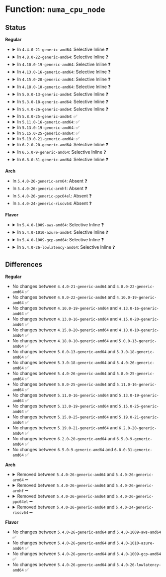 # Function: <code>numa_cpu_node</code>

## Status
<b>Regular</b>
<ul>
<li>
<details>
<summary>In <code>4.4.0-21-generic-amd64</code>: Selective Inline ❓</summary>

```c
int numa_cpu_node(int cpu)
```

```json
{
  "name": "numa_cpu_node",
  "collision_type": "Unique Global",
  "inline_type": "Selective",
  "funcs": [
    {
      "addr": 18446744071595066867,
      "name": "numa_cpu_node",
      "external": true,
      "loc": "arch/x86/mm/numa.c:63",
      "file": "arch/x86/mm/numa.c",
      "inline": "not declared, inlined",
      "caller_inline": [
        "arch/x86/mm/numa.c:init_cpu_to_node"
      ],
      "caller_func": [
        "arch/x86/kernel/cpu/intel.c:init_intel",
        "arch/x86/kernel/cpu/amd.c:init_amd"
      ]
    }
  ],
  "symbols": [
    {
      "addr": 18446744071579323200,
      "name": "numa_cpu_node",
      "section": ".text",
      "bind": "STB_GLOBAL",
      "size": 75
    }
  ]
}
```
</details>
</li>
<li>
<details>
<summary>In <code>4.8.0-22-generic-amd64</code>: Selective Inline ❓</summary>

```c
int numa_cpu_node(int cpu)
```

```json
{
  "name": "numa_cpu_node",
  "collision_type": "Unique Global",
  "inline_type": "Selective",
  "funcs": [
    {
      "addr": 18446744071595232668,
      "name": "numa_cpu_node",
      "external": true,
      "loc": "arch/x86/mm/numa.c:62",
      "file": "arch/x86/mm/numa.c",
      "inline": "not declared, inlined",
      "caller_inline": [
        "arch/x86/mm/numa.c:init_cpu_to_node"
      ],
      "caller_func": [
        "arch/x86/kernel/cpu/intel.c:init_intel",
        "arch/x86/kernel/cpu/amd.c:init_amd"
      ]
    }
  ],
  "symbols": [
    {
      "addr": 18446744071579328832,
      "name": "numa_cpu_node",
      "section": ".text",
      "bind": "STB_GLOBAL",
      "size": 75
    }
  ]
}
```
</details>
</li>
<li>
<details>
<summary>In <code>4.10.0-19-generic-amd64</code>: Selective Inline ❓</summary>

```c
int numa_cpu_node(int cpu)
```

```json
{
  "name": "numa_cpu_node",
  "collision_type": "Unique Global",
  "inline_type": "Selective",
  "funcs": [
    {
      "addr": 18446744071595476288,
      "name": "numa_cpu_node",
      "external": true,
      "loc": "arch/x86/mm/numa.c:62",
      "file": "arch/x86/mm/numa.c",
      "inline": "not declared, inlined",
      "caller_inline": [
        "arch/x86/mm/numa.c:init_cpu_to_node"
      ],
      "caller_func": [
        "arch/x86/kernel/cpu/intel.c:init_intel",
        "arch/x86/kernel/cpu/amd.c:init_amd"
      ]
    }
  ],
  "symbols": [
    {
      "addr": 18446744071579344176,
      "name": "numa_cpu_node",
      "section": ".text",
      "bind": "STB_GLOBAL",
      "size": 75
    }
  ]
}
```
</details>
</li>
<li>
<details>
<summary>In <code>4.13.0-16-generic-amd64</code>: Selective Inline ❓</summary>

```c
int numa_cpu_node(int cpu)
```

```json
{
  "name": "numa_cpu_node",
  "collision_type": "Unique Global",
  "inline_type": "Selective",
  "funcs": [
    {
      "addr": 18446744071596397923,
      "name": "numa_cpu_node",
      "external": true,
      "loc": "arch/x86/mm/numa.c:62",
      "file": "arch/x86/mm/numa.c",
      "inline": "not declared, inlined",
      "caller_inline": [
        "arch/x86/mm/numa.c:init_cpu_to_node"
      ],
      "caller_func": [
        "arch/x86/kernel/cpu/intel.c:init_intel",
        "arch/x86/kernel/cpu/amd.c:init_amd"
      ]
    }
  ],
  "symbols": [
    {
      "addr": 18446744071579338208,
      "name": "numa_cpu_node",
      "section": ".text",
      "bind": "STB_GLOBAL",
      "size": 75
    }
  ]
}
```
</details>
</li>
<li>
<details>
<summary>In <code>4.15.0-20-generic-amd64</code>: Selective Inline ❓</summary>

```c
int numa_cpu_node(int cpu)
```

```json
{
  "name": "numa_cpu_node",
  "collision_type": "Unique Global",
  "inline_type": "Selective",
  "funcs": [
    {
      "addr": 18446744071602717606,
      "name": "numa_cpu_node",
      "external": true,
      "loc": "arch/x86/mm/numa.c:62",
      "file": "arch/x86/mm/numa.c",
      "inline": "not declared, inlined",
      "caller_inline": [
        "arch/x86/mm/numa.c:init_cpu_to_node"
      ],
      "caller_func": [
        "arch/x86/kernel/cpu/intel.c:init_intel",
        "arch/x86/kernel/cpu/amd.c:init_amd"
      ]
    }
  ],
  "symbols": [
    {
      "addr": 18446744071579363616,
      "name": "numa_cpu_node",
      "section": ".text",
      "bind": "STB_GLOBAL",
      "size": 98
    }
  ]
}
```
</details>
</li>
<li>
<details>
<summary>In <code>4.18.0-10-generic-amd64</code>: Selective Inline ❓</summary>

```c
int numa_cpu_node(int cpu)
```

```json
{
  "name": "numa_cpu_node",
  "collision_type": "Unique Global",
  "inline_type": "Selective",
  "funcs": [
    {
      "addr": 18446744071602890318,
      "name": "numa_cpu_node",
      "external": true,
      "loc": "arch/x86/mm/numa.c:62",
      "file": "arch/x86/mm/numa.c",
      "inline": "not declared, inlined",
      "caller_inline": [
        "arch/x86/mm/numa.c:init_cpu_to_node"
      ],
      "caller_func": [
        "arch/x86/kernel/cpu/intel.c:init_intel",
        "arch/x86/kernel/cpu/amd.c:init_amd"
      ]
    }
  ],
  "symbols": [
    {
      "addr": 18446744071579376224,
      "name": "numa_cpu_node",
      "section": ".text",
      "bind": "STB_GLOBAL",
      "size": 98
    }
  ]
}
```
</details>
</li>
<li>
<details>
<summary>In <code>5.0.0-13-generic-amd64</code>: Selective Inline ❓</summary>

```c
int numa_cpu_node(int cpu)
```

```json
{
  "name": "numa_cpu_node",
  "collision_type": "Unique Global",
  "inline_type": "Selective",
  "funcs": [
    {
      "addr": 18446744071604687676,
      "name": "numa_cpu_node",
      "external": true,
      "loc": "arch/x86/mm/numa.c:61",
      "file": "arch/x86/mm/numa.c",
      "inline": "not declared, inlined",
      "caller_inline": [
        "arch/x86/mm/numa.c:init_cpu_to_node"
      ],
      "caller_func": [
        "arch/x86/kernel/cpu/intel.c:init_intel",
        "arch/x86/kernel/cpu/amd.c:init_amd",
        "arch/x86/kernel/cpu/hygon.c:init_hygon"
      ]
    }
  ],
  "symbols": [
    {
      "addr": 18446744071579403888,
      "name": "numa_cpu_node",
      "section": ".text",
      "bind": "STB_GLOBAL",
      "size": 98
    }
  ]
}
```
</details>
</li>
<li>
<details>
<summary>In <code>5.3.0-18-generic-amd64</code>: Selective Inline ❓</summary>

```c
int numa_cpu_node(int cpu)
```

```json
{
  "name": "numa_cpu_node",
  "collision_type": "Unique Global",
  "inline_type": "Selective",
  "funcs": [
    {
      "addr": 18446744071604787412,
      "name": "numa_cpu_node",
      "external": true,
      "loc": "arch/x86/mm/numa.c:62",
      "file": "arch/x86/mm/numa.c",
      "inline": "not declared, inlined",
      "caller_inline": [
        "arch/x86/mm/numa.c:init_cpu_to_node"
      ],
      "caller_func": [
        "arch/x86/kernel/cpu/intel.c:init_intel",
        "arch/x86/kernel/cpu/amd.c:init_amd",
        "arch/x86/kernel/cpu/hygon.c:init_hygon"
      ]
    }
  ],
  "symbols": [
    {
      "addr": 18446744071579419328,
      "name": "numa_cpu_node",
      "section": ".text",
      "bind": "STB_GLOBAL",
      "size": 75
    }
  ]
}
```
</details>
</li>
<li>
<details>
<summary>In <code>5.4.0-26-generic-amd64</code>: Selective Inline ❓</summary>

```c
int numa_cpu_node(int cpu)
```

```json
{
  "name": "numa_cpu_node",
  "collision_type": "Unique Global",
  "inline_type": "Selective",
  "funcs": [
    {
      "addr": 18446744071604813150,
      "name": "numa_cpu_node",
      "external": true,
      "loc": "arch/x86/mm/numa.c:62",
      "file": "arch/x86/mm/numa.c",
      "inline": "not declared, inlined",
      "caller_inline": [
        "arch/x86/mm/numa.c:init_cpu_to_node"
      ],
      "caller_func": [
        "arch/x86/kernel/cpu/intel.c:init_intel",
        "arch/x86/kernel/cpu/amd.c:init_amd",
        "arch/x86/kernel/cpu/hygon.c:init_hygon",
        "arch/x86/kernel/apic/x2apic_uv_x.c:uv_system_init_hub"
      ]
    }
  ],
  "symbols": [
    {
      "addr": 18446744071579422496,
      "name": "numa_cpu_node",
      "section": ".text",
      "bind": "STB_GLOBAL",
      "size": 75
    }
  ]
}
```
</details>
</li>
<li>
<details>
<summary>In <code>5.8.0-25-generic-amd64</code>: ✅</summary>

```c
int numa_cpu_node(int cpu)
```

```json
{
  "name": "numa_cpu_node",
  "collision_type": "Unique Global",
  "inline_type": "No",
  "funcs": [
    {
      "addr": 18446744071579452688,
      "name": "numa_cpu_node",
      "external": true,
      "loc": "arch/x86/mm/numa.c:59",
      "file": "arch/x86/mm/numa.c",
      "inline": "seen, unknown",
      "caller_inline": [],
      "caller_func": [
        "arch/x86/kernel/cpu/intel.c:init_intel",
        "arch/x86/kernel/cpu/amd.c:srat_detect_node",
        "arch/x86/kernel/cpu/hygon.c:srat_detect_node",
        "arch/x86/kernel/apic/x2apic_uv_x.c:uv_system_init_hub",
        "arch/x86/mm/numa.c:init_cpu_to_node"
      ]
    }
  ],
  "symbols": [
    {
      "addr": 18446744071579452688,
      "name": "numa_cpu_node",
      "section": ".text",
      "bind": "STB_GLOBAL",
      "size": 75
    }
  ]
}
```
</details>
</li>
<li>
<details>
<summary>In <code>5.11.0-16-generic-amd64</code>: ✅</summary>

```c
int numa_cpu_node(int cpu)
```

```json
{
  "name": "numa_cpu_node",
  "collision_type": "Unique Global",
  "inline_type": "No",
  "funcs": [
    {
      "addr": 18446744071579449616,
      "name": "numa_cpu_node",
      "external": true,
      "loc": "arch/x86/mm/numa.c:57",
      "file": "arch/x86/mm/numa.c",
      "inline": "seen, unknown",
      "caller_inline": [],
      "caller_func": [
        "arch/x86/kernel/cpu/intel.c:init_intel",
        "arch/x86/kernel/cpu/amd.c:srat_detect_node",
        "arch/x86/kernel/cpu/hygon.c:srat_detect_node",
        "arch/x86/kernel/apic/x2apic_uv_x.c:uv_system_init_hub",
        "arch/x86/mm/numa.c:init_cpu_to_node"
      ]
    }
  ],
  "symbols": [
    {
      "addr": 18446744071579449616,
      "name": "numa_cpu_node",
      "section": ".text",
      "bind": "STB_GLOBAL",
      "size": 75
    }
  ]
}
```
</details>
</li>
<li>
<details>
<summary>In <code>5.13.0-19-generic-amd64</code>: ✅</summary>

```c
int numa_cpu_node(int cpu)
```

```json
{
  "name": "numa_cpu_node",
  "collision_type": "Unique Global",
  "inline_type": "No",
  "funcs": [
    {
      "addr": 18446744071579452112,
      "name": "numa_cpu_node",
      "external": true,
      "loc": "arch/x86/mm/numa.c:57",
      "file": "arch/x86/mm/numa.c",
      "inline": "seen, unknown",
      "caller_inline": [],
      "caller_func": [
        "arch/x86/kernel/cpu/intel.c:init_intel",
        "arch/x86/kernel/cpu/amd.c:init_amd",
        "arch/x86/kernel/cpu/hygon.c:init_hygon",
        "arch/x86/kernel/cpu/mshyperv.c:hv_smp_prepare_cpus",
        "arch/x86/kernel/cpu/mshyperv.c:hv_smp_prepare_cpus",
        "arch/x86/kernel/apic/x2apic_uv_x.c:uv_system_init_hub",
        "arch/x86/mm/numa.c:init_cpu_to_node"
      ]
    }
  ],
  "symbols": [
    {
      "addr": 18446744071579452112,
      "name": "numa_cpu_node",
      "section": ".text",
      "bind": "STB_GLOBAL",
      "size": 75
    }
  ]
}
```
</details>
</li>
<li>
<details>
<summary>In <code>5.15.0-25-generic-amd64</code>: ✅</summary>

```c
int numa_cpu_node(int cpu)
```

```json
{
  "name": "numa_cpu_node",
  "collision_type": "Unique Global",
  "inline_type": "No",
  "funcs": [
    {
      "addr": 18446744071579517184,
      "name": "numa_cpu_node",
      "external": true,
      "loc": "arch/x86/mm/numa.c:57",
      "file": "arch/x86/mm/numa.c",
      "inline": "seen, unknown",
      "caller_inline": [],
      "caller_func": [
        "arch/x86/kernel/cpu/intel.c:init_intel",
        "arch/x86/kernel/cpu/amd.c:init_amd",
        "arch/x86/kernel/cpu/hygon.c:init_hygon",
        "arch/x86/kernel/cpu/mshyperv.c:hv_smp_prepare_cpus",
        "arch/x86/kernel/cpu/mshyperv.c:hv_smp_prepare_cpus",
        "arch/x86/kernel/apic/x2apic_uv_x.c:uv_system_init_hub",
        "arch/x86/mm/numa.c:init_cpu_to_node"
      ]
    }
  ],
  "symbols": [
    {
      "addr": 18446744071579517184,
      "name": "numa_cpu_node",
      "section": ".text",
      "bind": "STB_GLOBAL",
      "size": 143
    }
  ]
}
```
</details>
</li>
<li>
<details>
<summary>In <code>5.19.0-21-generic-amd64</code>: ✅</summary>

```c
int numa_cpu_node(int cpu)
```

```json
{
  "name": "numa_cpu_node",
  "collision_type": "Unique Global",
  "inline_type": "No",
  "funcs": [
    {
      "addr": 18446744071579601008,
      "name": "numa_cpu_node",
      "external": true,
      "loc": "arch/x86/mm/numa.c:57",
      "file": "arch/x86/mm/numa.c",
      "inline": "seen, unknown",
      "caller_inline": [],
      "caller_func": [
        "arch/x86/kernel/cpu/intel.c:init_intel",
        "arch/x86/kernel/cpu/amd.c:init_amd",
        "arch/x86/kernel/cpu/hygon.c:init_hygon",
        "arch/x86/kernel/cpu/mshyperv.c:hv_smp_prepare_cpus",
        "arch/x86/kernel/cpu/mshyperv.c:hv_smp_prepare_cpus",
        "arch/x86/kernel/apic/x2apic_uv_x.c:uv_system_init_hub",
        "arch/x86/mm/numa.c:init_cpu_to_node"
      ]
    }
  ],
  "symbols": [
    {
      "addr": 18446744071579601008,
      "name": "numa_cpu_node",
      "section": ".text",
      "bind": "STB_GLOBAL",
      "size": 151
    }
  ]
}
```
</details>
</li>
<li>
<details>
<summary>In <code>6.2.0-20-generic-amd64</code>: Selective Inline ❓</summary>

```c
int numa_cpu_node(int cpu)
```

```json
{
  "name": "numa_cpu_node",
  "collision_type": "Unique Global",
  "inline_type": "Selective",
  "funcs": [
    {
      "addr": 18446744071627726565,
      "name": "numa_cpu_node",
      "external": true,
      "loc": "arch/x86/mm/numa.c:57",
      "file": "arch/x86/mm/numa.c",
      "inline": "not declared, inlined",
      "caller_inline": [
        "arch/x86/mm/numa.c:init_cpu_to_node"
      ],
      "caller_func": [
        "arch/x86/kernel/cpu/intel.c:init_intel",
        "arch/x86/kernel/cpu/amd.c:init_amd",
        "arch/x86/kernel/cpu/hygon.c:init_hygon",
        "arch/x86/kernel/cpu/mshyperv.c:hv_smp_prepare_cpus",
        "arch/x86/kernel/cpu/mshyperv.c:hv_smp_prepare_cpus",
        "arch/x86/kernel/apic/x2apic_uv_x.c:uv_system_init_hub"
      ]
    }
  ],
  "symbols": [
    {
      "addr": 18446744071579713760,
      "name": "numa_cpu_node",
      "section": ".text",
      "bind": "STB_GLOBAL",
      "size": 151
    }
  ]
}
```
</details>
</li>
<li>
<details>
<summary>In <code>6.5.0-9-generic-amd64</code>: Selective Inline ❓</summary>

```c
int numa_cpu_node(int cpu)
```

```json
{
  "name": "numa_cpu_node",
  "collision_type": "Unique Global",
  "inline_type": "Selective",
  "funcs": [
    {
      "addr": 18446744071619484933,
      "name": "numa_cpu_node",
      "external": true,
      "loc": "arch/x86/mm/numa.c:57",
      "file": "arch/x86/mm/numa.c",
      "inline": "not declared, inlined",
      "caller_inline": [
        "arch/x86/mm/numa.c:init_cpu_to_node"
      ],
      "caller_func": [
        "arch/x86/kernel/cpu/intel.c:init_intel",
        "arch/x86/kernel/cpu/amd.c:init_amd",
        "arch/x86/kernel/cpu/hygon.c:init_hygon",
        "arch/x86/kernel/cpu/mshyperv.c:hv_smp_prepare_cpus",
        "arch/x86/kernel/cpu/mshyperv.c:hv_smp_prepare_cpus"
      ]
    }
  ],
  "symbols": [
    {
      "addr": 18446744071579727392,
      "name": "numa_cpu_node",
      "section": ".text",
      "bind": "STB_GLOBAL",
      "size": 151
    }
  ]
}
```
</details>
</li>
<li>
<details>
<summary>In <code>6.8.0-31-generic-amd64</code>: Selective Inline ❓</summary>

```c
int numa_cpu_node(int cpu)
```

```json
{
  "name": "numa_cpu_node",
  "collision_type": "Unique Global",
  "inline_type": "Selective",
  "funcs": [
    {
      "addr": 18446744071621781254,
      "name": "numa_cpu_node",
      "external": true,
      "loc": "arch/x86/mm/numa.c:59",
      "file": "arch/x86/mm/numa.c",
      "inline": "not declared, inlined",
      "caller_inline": [
        "arch/x86/mm/numa.c:init_cpu_to_node"
      ],
      "caller_func": [
        "arch/x86/kernel/cpu/intel.c:init_intel",
        "arch/x86/kernel/cpu/amd.c:init_amd",
        "arch/x86/kernel/cpu/hygon.c:init_hygon",
        "arch/x86/kernel/cpu/mshyperv.c:hv_smp_prepare_cpus",
        "arch/x86/kernel/cpu/mshyperv.c:hv_smp_prepare_cpus"
      ]
    }
  ],
  "symbols": [
    {
      "addr": 18446744071579762336,
      "name": "numa_cpu_node",
      "section": ".text",
      "bind": "STB_GLOBAL",
      "size": 151
    }
  ]
}
```
</details>
</li>
</ul>
<b>Arch</b>
<ul>
<li>
In <code>5.4.0-26-generic-arm64</code>: Absent ❓
</li>
<li>
In <code>5.4.0-26-generic-armhf</code>: Absent ❓
</li>
<li>
In <code>5.4.0-26-generic-ppc64el</code>: Absent ❓
</li>
<li>
In <code>5.4.0-24-generic-riscv64</code>: Absent ❓
</li>
</ul>
<b>Flavor</b>
<ul>
<li>
<details>
<summary>In <code>5.4.0-1009-aws-amd64</code>: Selective Inline ❓</summary>

```c
int numa_cpu_node(int cpu)
```

```json
{
  "name": "numa_cpu_node",
  "collision_type": "Unique Global",
  "inline_type": "Selective",
  "funcs": [
    {
      "addr": 18446744071604727092,
      "name": "numa_cpu_node",
      "external": true,
      "loc": "arch/x86/mm/numa.c:62",
      "file": "arch/x86/mm/numa.c",
      "inline": "not declared, inlined",
      "caller_inline": [
        "arch/x86/mm/numa.c:init_cpu_to_node"
      ],
      "caller_func": [
        "arch/x86/kernel/cpu/intel.c:init_intel",
        "arch/x86/kernel/cpu/amd.c:init_amd",
        "arch/x86/kernel/cpu/hygon.c:init_hygon"
      ]
    }
  ],
  "symbols": [
    {
      "addr": 18446744071579418336,
      "name": "numa_cpu_node",
      "section": ".text",
      "bind": "STB_GLOBAL",
      "size": 75
    }
  ]
}
```
</details>
</li>
<li>
<details>
<summary>In <code>5.4.0-1010-azure-amd64</code>: Selective Inline ❓</summary>

```c
int numa_cpu_node(int cpu)
```

```json
{
  "name": "numa_cpu_node",
  "collision_type": "Unique Global",
  "inline_type": "Selective",
  "funcs": [
    {
      "addr": 18446744071604694822,
      "name": "numa_cpu_node",
      "external": true,
      "loc": "arch/x86/mm/numa.c:62",
      "file": "arch/x86/mm/numa.c",
      "inline": "not declared, inlined",
      "caller_inline": [
        "arch/x86/mm/numa.c:init_cpu_to_node"
      ],
      "caller_func": [
        "arch/x86/kernel/cpu/intel.c:init_intel",
        "arch/x86/kernel/cpu/amd.c:init_amd",
        "arch/x86/kernel/cpu/hygon.c:init_hygon"
      ]
    }
  ],
  "symbols": [
    {
      "addr": 18446744071579347472,
      "name": "numa_cpu_node",
      "section": ".text",
      "bind": "STB_GLOBAL",
      "size": 75
    }
  ]
}
```
</details>
</li>
<li>
<details>
<summary>In <code>5.4.0-1009-gcp-amd64</code>: Selective Inline ❓</summary>

```c
int numa_cpu_node(int cpu)
```

```json
{
  "name": "numa_cpu_node",
  "collision_type": "Unique Global",
  "inline_type": "Selective",
  "funcs": [
    {
      "addr": 18446744071604804659,
      "name": "numa_cpu_node",
      "external": true,
      "loc": "arch/x86/mm/numa.c:62",
      "file": "arch/x86/mm/numa.c",
      "inline": "not declared, inlined",
      "caller_inline": [
        "arch/x86/mm/numa.c:init_cpu_to_node"
      ],
      "caller_func": [
        "arch/x86/kernel/cpu/intel.c:init_intel",
        "arch/x86/kernel/cpu/amd.c:init_amd",
        "arch/x86/kernel/cpu/hygon.c:init_hygon"
      ]
    }
  ],
  "symbols": [
    {
      "addr": 18446744071579418256,
      "name": "numa_cpu_node",
      "section": ".text",
      "bind": "STB_GLOBAL",
      "size": 75
    }
  ]
}
```
</details>
</li>
<li>
<details>
<summary>In <code>5.4.0-26-lowlatency-amd64</code>: Selective Inline ❓</summary>

```c
int numa_cpu_node(int cpu)
```

```json
{
  "name": "numa_cpu_node",
  "collision_type": "Unique Global",
  "inline_type": "Selective",
  "funcs": [
    {
      "addr": 18446744071604817278,
      "name": "numa_cpu_node",
      "external": true,
      "loc": "arch/x86/mm/numa.c:62",
      "file": "arch/x86/mm/numa.c",
      "inline": "not declared, inlined",
      "caller_inline": [
        "arch/x86/mm/numa.c:init_cpu_to_node"
      ],
      "caller_func": [
        "arch/x86/kernel/cpu/intel.c:init_intel",
        "arch/x86/kernel/cpu/amd.c:init_amd",
        "arch/x86/kernel/cpu/hygon.c:init_hygon",
        "arch/x86/kernel/apic/x2apic_uv_x.c:uv_system_init_hub"
      ]
    }
  ],
  "symbols": [
    {
      "addr": 18446744071579427312,
      "name": "numa_cpu_node",
      "section": ".text",
      "bind": "STB_GLOBAL",
      "size": 75
    }
  ]
}
```
</details>
</li>
</ul>

## Differences
<b>Regular</b>
<ul>
<li>
No changes between <code>4.4.0-21-generic-amd64</code> and <code>4.8.0-22-generic-amd64</code> ✅
</li>
<li>
No changes between <code>4.8.0-22-generic-amd64</code> and <code>4.10.0-19-generic-amd64</code> ✅
</li>
<li>
No changes between <code>4.10.0-19-generic-amd64</code> and <code>4.13.0-16-generic-amd64</code> ✅
</li>
<li>
No changes between <code>4.13.0-16-generic-amd64</code> and <code>4.15.0-20-generic-amd64</code> ✅
</li>
<li>
No changes between <code>4.15.0-20-generic-amd64</code> and <code>4.18.0-10-generic-amd64</code> ✅
</li>
<li>
No changes between <code>4.18.0-10-generic-amd64</code> and <code>5.0.0-13-generic-amd64</code> ✅
</li>
<li>
No changes between <code>5.0.0-13-generic-amd64</code> and <code>5.3.0-18-generic-amd64</code> ✅
</li>
<li>
No changes between <code>5.3.0-18-generic-amd64</code> and <code>5.4.0-26-generic-amd64</code> ✅
</li>
<li>
No changes between <code>5.4.0-26-generic-amd64</code> and <code>5.8.0-25-generic-amd64</code> ✅
</li>
<li>
No changes between <code>5.8.0-25-generic-amd64</code> and <code>5.11.0-16-generic-amd64</code> ✅
</li>
<li>
No changes between <code>5.11.0-16-generic-amd64</code> and <code>5.13.0-19-generic-amd64</code> ✅
</li>
<li>
No changes between <code>5.13.0-19-generic-amd64</code> and <code>5.15.0-25-generic-amd64</code> ✅
</li>
<li>
No changes between <code>5.15.0-25-generic-amd64</code> and <code>5.19.0-21-generic-amd64</code> ✅
</li>
<li>
No changes between <code>5.19.0-21-generic-amd64</code> and <code>6.2.0-20-generic-amd64</code> ✅
</li>
<li>
No changes between <code>6.2.0-20-generic-amd64</code> and <code>6.5.0-9-generic-amd64</code> ✅
</li>
<li>
No changes between <code>6.5.0-9-generic-amd64</code> and <code>6.8.0-31-generic-amd64</code> ✅
</li>
</ul>
<b>Arch</b>
<ul>
<li>
<details>
<summary>Removed between <code>5.4.0-26-generic-amd64</code> and <code>5.4.0-26-generic-arm64</code> ➖</summary>

```c
int numa_cpu_node(int cpu)
```
</details>
</li>
<li>
<details>
<summary>Removed between <code>5.4.0-26-generic-amd64</code> and <code>5.4.0-26-generic-armhf</code> ➖</summary>

```c
int numa_cpu_node(int cpu)
```
</details>
</li>
<li>
<details>
<summary>Removed between <code>5.4.0-26-generic-amd64</code> and <code>5.4.0-26-generic-ppc64el</code> ➖</summary>

```c
int numa_cpu_node(int cpu)
```
</details>
</li>
<li>
<details>
<summary>Removed between <code>5.4.0-26-generic-amd64</code> and <code>5.4.0-24-generic-riscv64</code> ➖</summary>

```c
int numa_cpu_node(int cpu)
```
</details>
</li>
</ul>
<b>Flavor</b>
<ul>
<li>
No changes between <code>5.4.0-26-generic-amd64</code> and <code>5.4.0-1009-aws-amd64</code> ✅
</li>
<li>
No changes between <code>5.4.0-26-generic-amd64</code> and <code>5.4.0-1010-azure-amd64</code> ✅
</li>
<li>
No changes between <code>5.4.0-26-generic-amd64</code> and <code>5.4.0-1009-gcp-amd64</code> ✅
</li>
<li>
No changes between <code>5.4.0-26-generic-amd64</code> and <code>5.4.0-26-lowlatency-amd64</code> ✅
</li>
</ul>

